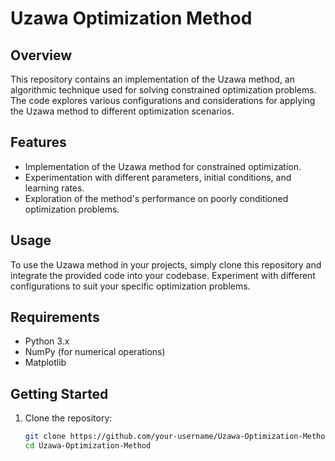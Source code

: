 # Uzawa Optimization Method

## Overview

This repository contains an implementation of the Uzawa method, an algorithmic technique used for solving constrained optimization problems. The code explores various configurations and considerations for applying the Uzawa method to different optimization scenarios.

## Features

-   Implementation of the Uzawa method for constrained optimization.
-   Experimentation with different parameters, initial conditions, and learning rates.
-   Exploration of the method's performance on poorly conditioned optimization problems.

## Usage

To use the Uzawa method in your projects, simply clone this repository and integrate the provided code into your codebase. Experiment with different configurations to suit your specific optimization problems.

## Requirements

-   Python 3.x
-   NumPy (for numerical operations)
-   Matplotlib

## Getting Started

1. Clone the repository:
    ```bash
    git clone https://github.com/your-username/Uzawa-Optimization-Method.git
    cd Uzawa-Optimization-Method
    ```
